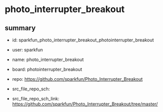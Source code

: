 # photo_interrupter_breakout
 
## summary 
* id: sparkfun_photo_interrupter_breakout_photointerrupter_breakout
* user: sparkfun
* name: photo_interrupter_breakout
* board: photointerrupter_breakout
* repo: https://github.com/sparkfun/Photo_Interrupter_Breakout



* src_file_repo_sch: 
* src_file_repo_sch_link: https://github.com/sparkfun/Photo_Interrupter_Breakout/tree/master/






